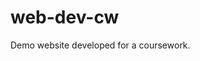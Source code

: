 # web-dev-cw
Demo website developed for a coursework.

<!-- 

```mermaid

pie
    title data distribution
    "food" : 60
    "water" : 40
```


-->